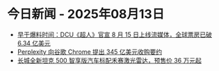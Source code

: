 # 今日新闻 - 2025年08月13日
- [早于爆料时间：DCU《超人》官宣 8 月 15 日上线流媒体，全球票房已破 6.34 亿美元](https://www.ithome.com/0/874/908.htm)
- [Perplexity 向谷歌 Chrome 提出 345 亿美元收购要约](https://www.ithome.com/0/874/907.htm)
- [长城全新坦克 500 智享版汽车标配禾赛激光雷达，预售价 36 万元起](https://www.ithome.com/0/874/906.htm)
